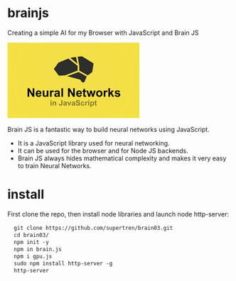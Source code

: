 # brainjs

Creating a simple AI for my Browser with JavaScript and Brain JS


![brainjs](https://github.com/supertren/brain02/blob/master/brain.png)

Brain JS is a fantastic way to build neural networks using JavaScript. 
 * It is a JavaScript library used for neural networking.
 * It can be used for the browser and for Node JS backends.
 * Brain JS always hides mathematical complexity and makes it very easy to train Neural Networks.

# install

First clone the repo, then install node libraries and launch node http-server:

```
  git clone https://github.com/supertren/brain03.git
  cd brain03/
  npm init -y
  npm in brain.js
  npm i gpu.js
  sudo npm install http-server -g
  http-server
```
